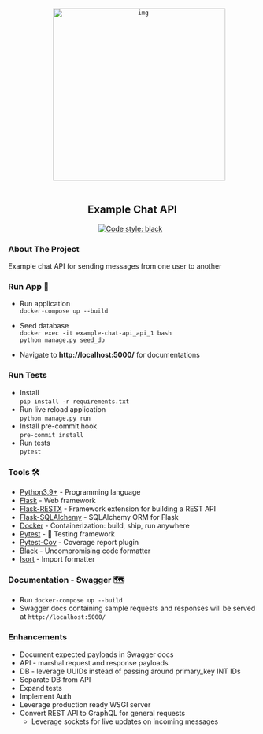 <br>
<div align="center">
  <code>
    <img height="350" src="https://media.giphy.com/media/fL1EXX8pQs0dd9zqLR/giphy.gif" alt="img">
  </code>
  <h2>Example Chat API</h2>
<a href="https://github.com/psf/black"><img alt="Code style: black" src="https://img.shields.io/badge/code%20style-black-000000.svg"></a>
<a><img alt="" src="https://img.shields.io/badge/Ask%20me-anything-1abc9c.svg"></a>
<a><img alt="" src="https://img.shields.io/badge/Made%20with-Python-1f425f.svg"></a>

</div>

### About The Project

Example chat API for sending messages from one user to another

### Run App 🐳

- Run application   
  `docker-compose up --build`

- Seed database  
  `docker exec -it example-chat-api_api_1 bash`  
  `python manage.py seed_db`

- Navigate to **http://localhost:5000/** for documentations

### Run Tests

- Install  
  `pip install -r requirements.txt`
- Run live reload application   
  `python manage.py run`
- Install pre-commit hook  
  `pre-commit install`
- Run tests  
  `pytest`

### Tools 🛠

- [Python3.9+](https://www.python.org/downloads/) - Programming language
- [Flask](https://flask.palletsprojects.com/) - Web framework
- [Flask-RESTX](https://flask-restx.readthedocs.io/en/latest/) - Framework extension for building a REST API
- [Flask-SQLAlchemy](https://flask-sqlalchemy.palletsprojects.com/en/2.x/) - SQLAlchemy ORM for Flask
- [Docker](https://www.docker.com/) - Containerization: build, ship, run anywhere
- [Pytest](https://docs.pytest.org/) - 🐛 Testing framework
- [Pytest-Cov](https://pytest-cov.readthedocs.io/) - Coverage report plugin
- [Black](https://black.readthedocs.io/en/stable/) - Uncompromising code formatter
- [Isort](https://pycqa.github.io/isort/) - Import formatter

### Documentation - Swagger 🗺

- Run `docker-compose up --build`
- Swagger docs containing sample requests and responses will be served at `http://localhost:5000/`

### Enhancements

- Document expected payloads in Swagger docs
- API - marshal request and response payloads
- DB - leverage UUIDs instead of passing around primary_key INT IDs
- Separate DB from API
- Expand tests
- Implement Auth
- Leverage production ready WSGI server
- Convert REST API to GraphQL for general requests
    - Leverage sockets for live updates on incoming messages